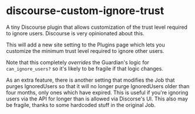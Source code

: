 # discourse-custom-ignore-trust
A tiny Discourse plugin that allows customization of the trust level required to ignore users. Discourse is very opinionated about this.

This will add a new site setting to the Plugins page which lets you customize the minimum trust level required to ignore other users.

Note that this completely *overrides* the Guardian's logic for `can_ignore_users?` so it's likely to be fragile if that logic changes.

As an extra feature, there is another setting that modifies the Job that purges IgnoredUsers so that it will no longer purge IgnoredUsers older than four months, only ones which have expired. This is useful if you're ignoring users via the API for longer than is allowed via Discorse's UI. This also may be fragile, thanks to some hardcoded stuff in the original Job.
